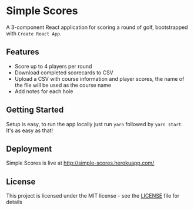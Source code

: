 # Simple Scores

A 3-component React application for scoring a round of golf, bootstrapped with `Create React App`.

## Features

  - Score up to 4 players per round
  - Download completed scorecards to CSV
  - Upload a CSV with course information and player scores, the name of the file will be used as the course name
  - Add notes for each hole

## Getting Started

Setup is easy, to run the app locally just run `yarn` followed by `yarn start`. It's as easy as that!

## Deployment

Simple Scores is live at http://simple-scores.herokuapp.com/

## License

This project is licensed under the MIT license - see the [LICENSE](LICENSE) file for details
